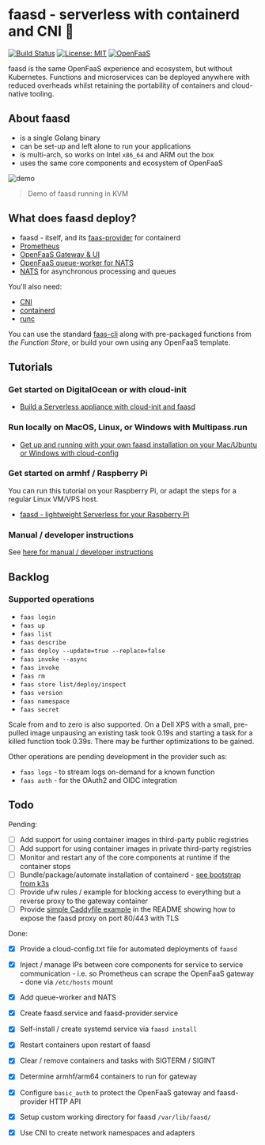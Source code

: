 # faasd - serverless with containerd and CNI  🐳

[![Build Status](https://travis-ci.com/openfaas/faasd.svg?branch=master)](https://travis-ci.com/openfaas/faasd)
[![License: MIT](https://img.shields.io/badge/License-MIT-yellow.svg)](https://opensource.org/licenses/MIT)
[![OpenFaaS](https://img.shields.io/badge/openfaas-serverless-blue.svg)](https://www.openfaas.com)

faasd is the same OpenFaaS experience and ecosystem, but without Kubernetes. Functions and microservices can be deployed anywhere with reduced overheads whilst retaining the portability of containers and cloud-native tooling.

## About faasd

* is a single Golang binary
* can be set-up and left alone to run your applications
* is multi-arch, so works on Intel `x86_64` and ARM out the box
* uses the same core components and ecosystem of OpenFaaS

![demo](https://pbs.twimg.com/media/EPNQz00W4AEwDxM?format=jpg&name=small)

> Demo of faasd running in KVM

## What does faasd deploy?

* faasd - itself, and its [faas-provider](https://github.com/openfaas/faas-provider) for containerd
* [Prometheus](https://github.com/prometheus/prometheus)
* [OpenFaaS Gateway & UI](https://github.com/openfaas/faas/tree/master/gateway)
* [OpenFaaS queue-worker for NATS](https://github.com/openfaas/nats-queue-worker)
* [NATS](https://nats.io) for asynchronous processing and queues

You'll also need:

* [CNI](https://github.com/containernetworking/plugins)
* [containerd](https://github.com/containerd/containerd)
* [runc](https://github.com/opencontainers/runc)

You can use the standard [faas-cli](https://github.com/openfaas/faas-cli) along with pre-packaged functions from *the Function Store*, or build your own using any OpenFaaS template.

## Tutorials

### Get started on DigitalOcean or with cloud-init

* [Build a Serverless appliance with cloud-init and faasd](https://blog.alexellis.io/deploy-serverless-faasd-with-cloud-init/)

### Run locally on MacOS, Linux, or Windows with Multipass.run

* [Get up and running with your own faasd installation on your Mac/Ubuntu or Windows with cloud-config](https://gist.github.com/alexellis/6d297e678c9243d326c151028a3ad7b9)

### Get started on armhf / Raspberry Pi

You can run this tutorial on your Raspberry Pi, or adapt the steps for a regular Linux VM/VPS host.

* [faasd - lightweight Serverless for your Raspberry Pi](https://blog.alexellis.io/faasd-for-lightweight-serverless/)

### Manual / developer instructions

See [here for manual / developer instructions](docs/DEV.md)

## Backlog

### Supported operations

* `faas login`
* `faas up`
* `faas list`
* `faas describe` 
* `faas deploy --update=true --replace=false`
* `faas invoke --async`
* `faas invoke`
* `faas rm`
* `faas store list/deploy/inspect`
* `faas version`
* `faas namespace`
* `faas secret`

Scale from and to zero is also supported. On a Dell XPS with a small, pre-pulled image unpausing an existing task took 0.19s and starting a task for a killed function took 0.39s. There may be further optimizations to be gained.

Other operations are pending development in the provider such as:

* `faas logs` - to stream logs on-demand for a known function
* `faas auth` - for the OAuth2 and OIDC integration

## Todo

Pending:

* [ ] Add support for using container images in third-party public registries
* [ ] Add support for using container images in private third-party registries
* [ ] Monitor and restart any of the core components at runtime if the container stops
* [ ] Bundle/package/automate installation of containerd - [see bootstrap from k3s](https://github.com/rancher/k3s)
* [ ] Provide ufw rules / example for blocking access to everything but a reverse proxy to the gateway container
* [ ] Provide [simple Caddyfile example](https://blog.alexellis.io/https-inlets-local-endpoints/) in the README showing how to expose the faasd proxy on port 80/443 with TLS

Done:

* [x] Provide a cloud-config.txt file for automated deployments of `faasd`
* [x] Inject / manage IPs between core components for service to service communication - i.e. so Prometheus can scrape the OpenFaaS gateway - done via `/etc/hosts` mount
* [x] Add queue-worker and NATS
* [x] Create faasd.service and faasd-provider.service
* [x] Self-install / create systemd service via `faasd install`
* [x] Restart containers upon restart of faasd
* [x] Clear / remove containers and tasks with SIGTERM / SIGINT
* [x] Determine armhf/arm64 containers to run for gateway
* [x] Configure `basic_auth` to protect the OpenFaaS gateway and faasd-provider HTTP API
* [x] Setup custom working directory for faasd `/var/lib/faasd/`
* [x] Use CNI to create network namespaces and adapters

